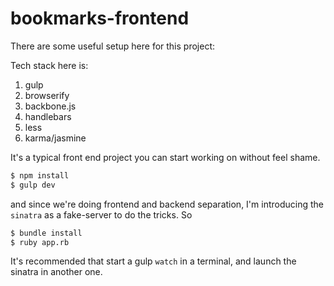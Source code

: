 # bookmarks-frontend

There are some useful setup here for this project:

Tech stack here is:

1.  gulp
2.  browserify
3.  backbone.js
4.  handlebars
5.  less
6.  karma/jasmine

It's a typical front end project you can start working on without feel shame.

```sh
$ npm install
$ gulp dev
```

and since we're doing frontend and backend separation, I'm introducing the `sinatra` as a fake-server to do the tricks. So

```sh
$ bundle install
$ ruby app.rb
```

It's recommended that start a gulp `watch` in a terminal, and launch the sinatra in another one.

